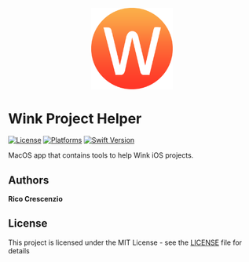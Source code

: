 <p align="center">
<img src="readme-res/winkkit_logo.png" width="33%">
</p>

Wink Project Helper
========

[![License](https://img.shields.io/cocoapods/l/WinkKit.svg?style=flat)](http://cocoapods.org/pods/WinkKit)
[![Platforms](https://img.shields.io/badge/platform-macOS-blue.svg)](http://cocoapods.org/pods/WinkKit)
[![Swift Version](https://img.shields.io/badge/swift-4.0-orange.svg?style=flat)](https://developer.apple.com/swift)

MacOS app that contains tools to help Wink iOS projects.


## Authors

**Rico Crescenzio**

## License

This project is licensed under the MIT License - see the [LICENSE](LICENSE) file for details
